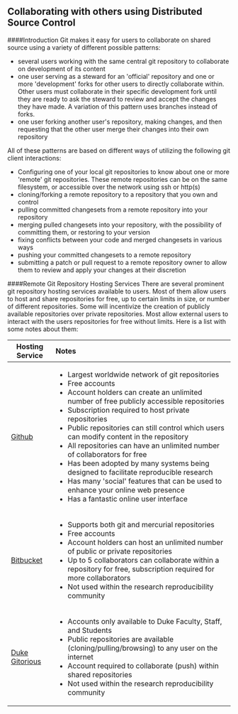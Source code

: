 Collaborating with others using Distributed Source Control
-

####Introduction
Git makes it easy for users to collaborate on shared source using a variety of different possible patterns:

+ several users working with the same central git repository to collaborate on development of its content
+ one user serving as a steward for an 'official' repository and one or more 'development' forks for other users to directly
collaborate within.  Other users must collaborate in their specific development fork until they are ready to ask the steward to
review and accept the changes they have made.  A variation of this pattern uses branches instead of forks.
+ one user forking another user's repository, making changes, and then requesting that the other user merge their changes
into their own repository

All of these patterns are based on different ways of utilizing the following git client interactions:

+ Configuring one of your local git repositories to know about one or more 'remote' git repositories.
These remote repositories can be on the same filesystem, or accessible over the network using ssh or http(s)
+ cloning/forking a remote repository to a repository that you own and control
+ pulling committed changesets from a remote repository into your repository
+ merging pulled changesets into your repository, with the possibility of committing them, or restoring to your version
+ fixing conflicts between your code and merged changesets in various ways
+ pushing your committed changesets to a remote repository
+ submitting a patch or pull request to a remote repository owner to allow them to review and apply your changes at their discretion

####Remote Git Repository Hosting Services
There are several prominent git repository hosting services available to users.  Most of them allow users to host and share repositories
for free, up to certain limits in size, or number of different repositories.  Some will incentivize the creation of publicly available repositories
over private repositories. Most allow external users to interact with the users repositories
for free without limits.  Here is a list with some notes about them:

| Hosting Service        | Notes           |
| ------------- |:-------------|
| [Github](http://github.com) |  <ul><li>Largest worldwide network of git repositories</li><li>Free accounts</li><li>Account holders can create an unlimited number of free publicly accessible repositories</li><li>Subscription required to host private repositories</li><li>Public repositories can still control which users can modify content in the repository</li><li>All repositories can have an unlimited number of collaborators for free</li><li>Has been adopted by many systems being designed to facilitate reproducible research</li><li>Has many 'social' features that can be used to enhance your online web presence</li><li>Has a fantastic online user interface</li></ul> |
| [Bitbucket](https://bitbucket.org) | <ul><li>Supports both git and mercurial repositories</li><li>Free accounts</li><li>Account holders can host an unlimited number of public or private repositories</li><li>Up to 5 collaborators can collaborate within a repository for free, subscription required for more collaborators</li><li>Not used within the research reproducibility community</li></ul> |
| [Duke Gitorious](https://gitorious.oit.duke.edu) |  <ul><li>Accounts only available to Duke Faculty, Staff, and Students</li><li>Public repositories are available (cloning/pulling/browsing) to any user on the internet</li><li>Account required to collaborate (push) within shared repositories</li><li>Not used within the research reproducibility community</li></ul> |
